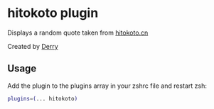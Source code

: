 # hitokoto plugin

Displays a random quote taken from [hitokoto.cn](https://hitokoto.cn/)

Created by [Derry](derry96.github.io)

## Usage

Add the plugin to the plugins array in your zshrc file and restart zsh:

```zsh
plugins=(... hitokoto)
```
